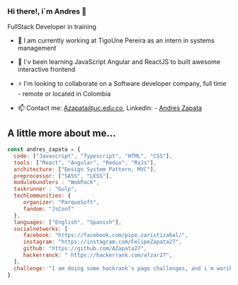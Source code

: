 ### Hi there!, i´m Andres 👋

FullStack Developer in training

- 🔭 I am currently working at TigoUne Pereira as an intern in systems management 

- 🌱 I´v been learning JavaScript Angular and ReactJS to built awesome interactive frontend

- ⚡ I'm looking to collaborate on a Software developer company, full time - remote or located in Colombia

- 📫 Contact me: Azapata@uc.edu.co,  Linkedin: - [Andres Zapata](https://www.linkedin.com/in/andres-zapata-aristizabal/)


## A little more about me...

```javascript
const andres_zapata = {
  code: ["Javascript", "Typescript", "HTML", "CSS"],
  tools: ["React", "Angular", "Redux", "RxJs"],
  architecture: ["Design System Pattern, MVC"],
  preprocessor: ["SASS", "LESS"],
  modulebundlers : "WebPack",
  taskrunner : "Gulp",
  techCommunities: {
     organizer: "ParqueSoft",
     fandom: "JsConf"
  },
  languages: ["English", "Spanish"],
  socialnetworks: [ 
     facebook: "https://facebook.com/pipe.zaristizabal/", 
     instagram: "https://instagram.com/FelipeZapata27",
     github: "https://github.com/AZapata27",
     hackerranck: " https://hackerrank.com/afzar27",
  ],
  challenge: "I am doing some hackrank´s page challenges, and i´m woriking on my portfolio as junior dev"
}
```



<!--
**AZapata27/AZapata27** is a ✨ _special_ ✨ repository because its `README.md` (this file) appears on your GitHub profile.

Here are some ideas to get you started:

- 🔭 I’m currently working on ...
- 🌱 I’m currently learning ...
- 👯 I’m looking to collaborate on ...
- 🤔 I’m looking for help with ...
- 💬 Ask me about ...
- 📫 How to reach me: ...
- 😄 Pronouns: ...
- ⚡ Fun fact: ...
-->
